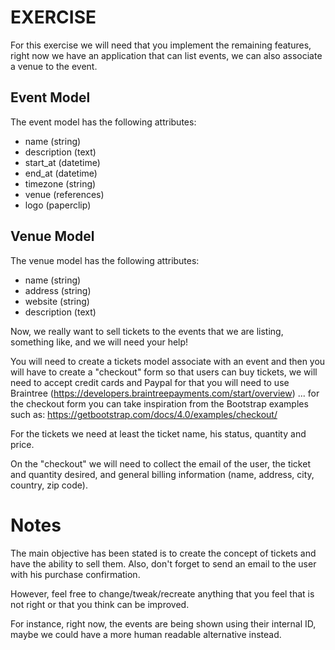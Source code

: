# EXERCISE

For this exercise we will need that you implement the remaining features, right now we have an application that can list events, we can also associate a venue to the event.

## Event Model

The event model has the following attributes:
* name (string)
* description (text)
* start_at (datetime)
* end_at (datetime)
* timezone (string)
* venue (references)
* logo (paperclip)

## Venue Model

The venue model has the following attributes:
* name (string)
* address (string)
* website (string)
* description (text)

Now, we really want to sell tickets to the events that we are listing, something like, and we will need your help!

You will need to create a tickets model associate with an event and then you will have to create a "checkout" form so that users can buy tickets, we will need to accept credit cards and Paypal for that you will need to use Braintree (https://developers.braintreepayments.com/start/overview) ... for the checkout form you can take inspiration from the Bootstrap examples such as: https://getbootstrap.com/docs/4.0/examples/checkout/

For the tickets we need at least the ticket name, his status, quantity and price.

On the "checkout" we will need to collect the email of the user, the ticket and quantity desired, and general billing information (name, address, city, country, zip code).

# Notes

The main objective has been stated is to create the concept of tickets and have the ability to sell them. Also, don't forget to send an email to the user with his purchase confirmation.

However, feel free to change/tweak/recreate anything that you feel that is not right or that you think can be improved.

For instance, right now, the events are being shown using their internal ID, maybe we could have a more human readable alternative instead.
